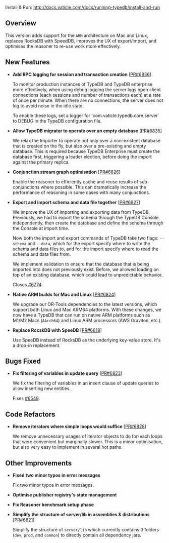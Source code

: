 Install & Run: http://docs.vaticle.com/docs/running-typedb/install-and-run

## Overview

This version adds support for the `ARM` architecture on Mac and Linux, replaces RocksDB with SpeedDB, improves the UX of export/import, and optimises the reasoner to re-use work more effectively.

## New Features
- **Add RPC logging for session and transaction creation** [[PR#6836](https://github.com/vaticle/typedb/pull/6836)]

  To monitor production instances of TypeDB and TypeDB enterprise more effectively, when using debug logging the server logs open client connections (each sessions and number of transactions each) at a rate of once per minute. When there are no connections, the server does not log to avoid noise in the idle state.

  To enable these logs, set a logger for 'com.vaticle.typedb.core.server` to DEBUG in the TypeDB configuration file.


- **Allow TypeDB migrator to operate over an empty database** [[PR#6835](https://github.com/vaticle/typedb/pull/6835)]
 
  We relax the Importer to operate not only over a non-existent database that is created on the fly, but also over a pre-existing and empty database. This is required because TypeDB Enterprise must create the database first, triggering a leader election, before doing the import against the primary replica.


- **Conjunction stream graph optimisation** [[PR#6826](https://github.com/vaticle/typedb/pull/6826)]

  Enable the reasoner to efficiently cache and reuse results of sub-conjunctions where possible. This can dramatically increase the performance of reasoning in some cases with many conjunctions.


- **Export and import schema and data file together** [[PR#6827](https://github.com/vaticle/typedb/pull/6827)]

  We improve the UX of importing and exporting data from TypeDB. Previously, we had to export the schema through the TypeDB Console independently, then create the database and define the schema through the Console at import time.

  Now both the import and export commands of TypeDB take two flags: `--schema` and `--data`, which for the export specify where to write the schema and data files to, and for the import specify where to read the schema and data files from.

  We implement validation to ensure that the database that is being imported into does not previously exist. Before, we allowed loading on top of an existing database, which could lead to unpredictable behavior.

  Closes [#6774](https://github.com/vaticle/typedb/issues/6774).


- **Native ARM builds for Mac and Linux** [[PR#6824](https://github.com/vaticle/typedb/pull/6824)]

  We upgrade our OR-Tools dependencies to the latest versions, which support both Linux and Mac ARM64 platforms. With these changes, we now have a TypeDB that can run on native ARM platforms such as M1/M2 Macs (`AArch64`) and Linux ARM processors (AWS Graviton, etc.).


- **Replace RocskDB with SpeeDB** [[PR#6818](https://github.com/vaticle/typedb/pull/6818)]

  Use SpeeDB instead of RocksDB as the underlying key-value store. It's a drop-in replacement.



## Bugs Fixed
- **Fix filtering of variables in update query** [[PR#6823](https://github.com/vaticle/typedb/pull/6823)]

  We fix the filtering of variables in an insert clause of update queries to allow inserting new entities.

  Fixes [#6549](https://github.com/vaticle/typedb/issues/6549).



## Code Refactors

- **Remove iterators where simple loops would suffice** [[PR#6828](https://github.com/vaticle/typedb/pull/6828)]

  We remove unnecessary usages of iterator objects to do for-each loops that were convenient but marginally slower. This is a minor optimisation, but also very easy to implement in several hot paths.



## Other Improvements
- **Fixed two minor typos in error messages**
  
  Fix two minor typos in error messages.

- **Optimise publisher registry's state management**

- **Fix Reasoner benchmark setup phase**

- **Simplify the structure of server/lib in assemblies & distributions** [[PR#6821](https://github.com/vaticle/typedb/pull/6821)]

  Simplify the structure of `server/lib` which currently contains 3 folders (`dev`, `prod`, and `common`) to directly contain all dependency jars.

